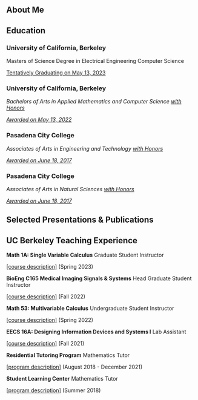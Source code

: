 ## About Me

## Education
### University of California, Berkeley

Masters of Science Degree in Electrical Engineering Computer Science 

<ins>Tentatively Graduating on May 13, 2023 </ins> 




### University of California, Berkeley

*Bachelors of Arts in Applied Mathematics and Computer Science <ins>with Honors</ins>*

<ins>*Awarded on May 13, 2022*</ins>




### Pasadena City College

*Associates of Arts in Engineering and Technology <ins>with Honors</ins>*

<ins>*Awarded on June 18, 2017*</ins>



### Pasadena City College
*Associates of Arts in Natural Sciences <ins>with Honors</ins>*

<ins>*Awarded on June 18, 2017*</ins>



## Selected Presentations & Publications

## UC Berkeley Teaching Experience 
**Math 1A: Single Variable Calculus** Graduate Student Instructor 


[[course description]](https://classes.berkeley.edu/content/2023-spring-math-1a-001-lec-001) (Spring 2023)



**BioEng C165 Medical Imaging Signals & Systems** Head Graduate Student Instructor 

[[course description]](https://classes.berkeley.edu/content/2022-fall-bioeng-c165-001-lec-001) (Fall 2022)



**Math 53: Multivariable Calculus** Undergraduate Student Instructor 

[[course description]](https://classes.berkeley.edu/content/2022-spring-math-53-002-lec-002) (Spring 2022)



**EECS 16A: Designing Information Devices and Systems I** Lab Assistant 

[[course description]](https://classes.berkeley.edu/content/2021-fall-eecs-16a-001-lec-001) (Fall 2021)



**Residential Tutoring Program** Mathematics Tutor 

[[program description]](https://reslife.berkeley.edu/academics/academic-support/#:~:text=Online%20tutoring%20is%20offered%20Sundays,within%20their%20unit%20of%20residence.) (August 2018 - December 2021)



**Student Learning Center** Mathematics Tutor 

[[program description]](https://slc.berkeley.edu/programs/mathematics-and-statistics/courses-supported) (Summer 2018)


